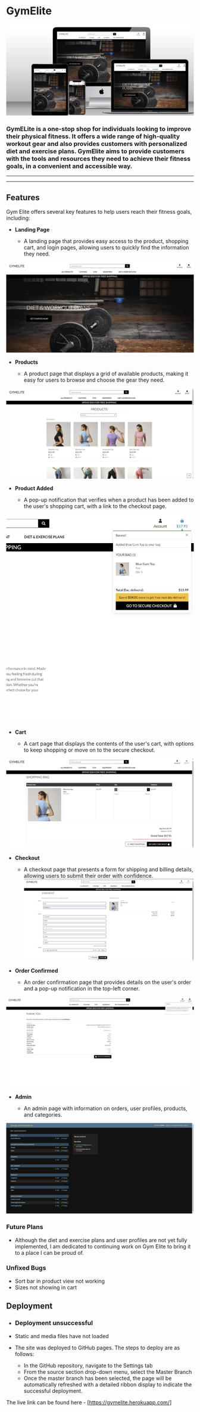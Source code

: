 # GymElite

![Mockup](ReadmeMedia/mockup.jpg)

 ### GymELite is a one-stop shop for individuals looking to improve their physical fitness. It offers a wide range of high-quality workout gear and also provides customers with personalized diet and exercise plans. GymElite aims to provide customers with the tools and resources they need to achieve their fitness goals, in a convenient and accessible way.
---
---
## Features 

Gym Elite offers several key features to help users reach their fitness goals, including:

- __Landing Page__

  - A landing page that provides easy access to the product, shopping cart, and login pages, allowing users to quickly find the information they need. 

![Landing Page](ReadmeMedia/landingpage.jpg)

- __Products__

  - A product page that displays a grid of available products, making it easy for users to browse and choose the gear they need.

![Products](ReadmeMedia/products.jpg)

- __Product Added__ 

  - A pop-up notification that verifies when a product has been added to the user's shopping cart, with a link to the checkout page.

![Added](ReadmeMedia/added.jpg)

- __Cart__

  - A cart page that displays the contents of the user's cart, with options to keep shopping or move on to the secure checkout.

![Cart](ReadmeMedia/cart.jpg)

- __Checkout__

  - A checkout page that presents a form for shipping and billing details, allowing users to submit their order with confidence.
![Checkout](ReadmeMedia/checkout.jpg)

- __Order Confirmed__ 

  - An order confirmation page that provides details on the user's order and a pop-up notification in the top-left corner.

![Confirmation](ReadmeMedia/confirm.jpg)

- __Admin__ 

  - An admin page with information on orders, user profiles, products, and categories.

![Admin](ReadmeMedia/admin.jpg)



### Future Plans

- Although the diet and exercise plans and user profiles are not yet fully implemented, I am dedicated to continuing work on Gym Elite to bring it to a place I can be proud of.


### Unfixed Bugs

- Sort bar in product view not working
- Sizes not showing in cart

## Deployment

- ### Deployment unsuccessful

- Static and media files have not loaded

- The site was deployed to GitHub pages. The steps to deploy are as follows: 
  - In the GitHub repository, navigate to the Settings tab 
  - From the source section drop-down menu, select the Master Branch
  - Once the master branch has been selected, the page will be automatically refreshed with a detailed ribbon display to indicate the successful deployment. 

The live link can be found here - [https://gymelite.herokuapp.com/]
